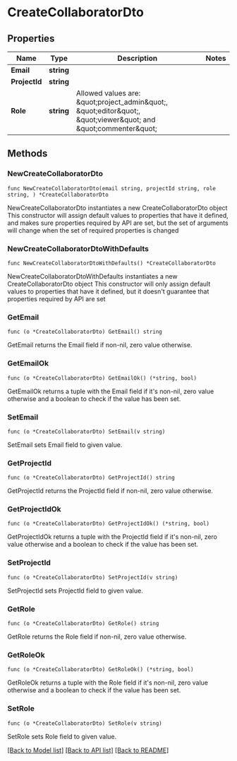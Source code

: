 # CreateCollaboratorDto

## Properties

Name | Type | Description | Notes
------------ | ------------- | ------------- | -------------
**Email** | **string** |  | 
**ProjectId** | **string** |  | 
**Role** | **string** | Allowed values are: \&quot;project_admin\&quot;, \&quot;editor\&quot;, \&quot;viewer\&quot; and \&quot;commenter\&quot; | 

## Methods

### NewCreateCollaboratorDto

`func NewCreateCollaboratorDto(email string, projectId string, role string, ) *CreateCollaboratorDto`

NewCreateCollaboratorDto instantiates a new CreateCollaboratorDto object
This constructor will assign default values to properties that have it defined,
and makes sure properties required by API are set, but the set of arguments
will change when the set of required properties is changed

### NewCreateCollaboratorDtoWithDefaults

`func NewCreateCollaboratorDtoWithDefaults() *CreateCollaboratorDto`

NewCreateCollaboratorDtoWithDefaults instantiates a new CreateCollaboratorDto object
This constructor will only assign default values to properties that have it defined,
but it doesn't guarantee that properties required by API are set

### GetEmail

`func (o *CreateCollaboratorDto) GetEmail() string`

GetEmail returns the Email field if non-nil, zero value otherwise.

### GetEmailOk

`func (o *CreateCollaboratorDto) GetEmailOk() (*string, bool)`

GetEmailOk returns a tuple with the Email field if it's non-nil, zero value otherwise
and a boolean to check if the value has been set.

### SetEmail

`func (o *CreateCollaboratorDto) SetEmail(v string)`

SetEmail sets Email field to given value.


### GetProjectId

`func (o *CreateCollaboratorDto) GetProjectId() string`

GetProjectId returns the ProjectId field if non-nil, zero value otherwise.

### GetProjectIdOk

`func (o *CreateCollaboratorDto) GetProjectIdOk() (*string, bool)`

GetProjectIdOk returns a tuple with the ProjectId field if it's non-nil, zero value otherwise
and a boolean to check if the value has been set.

### SetProjectId

`func (o *CreateCollaboratorDto) SetProjectId(v string)`

SetProjectId sets ProjectId field to given value.


### GetRole

`func (o *CreateCollaboratorDto) GetRole() string`

GetRole returns the Role field if non-nil, zero value otherwise.

### GetRoleOk

`func (o *CreateCollaboratorDto) GetRoleOk() (*string, bool)`

GetRoleOk returns a tuple with the Role field if it's non-nil, zero value otherwise
and a boolean to check if the value has been set.

### SetRole

`func (o *CreateCollaboratorDto) SetRole(v string)`

SetRole sets Role field to given value.



[[Back to Model list]](../README.md#documentation-for-models) [[Back to API list]](../README.md#documentation-for-api-endpoints) [[Back to README]](../README.md)



